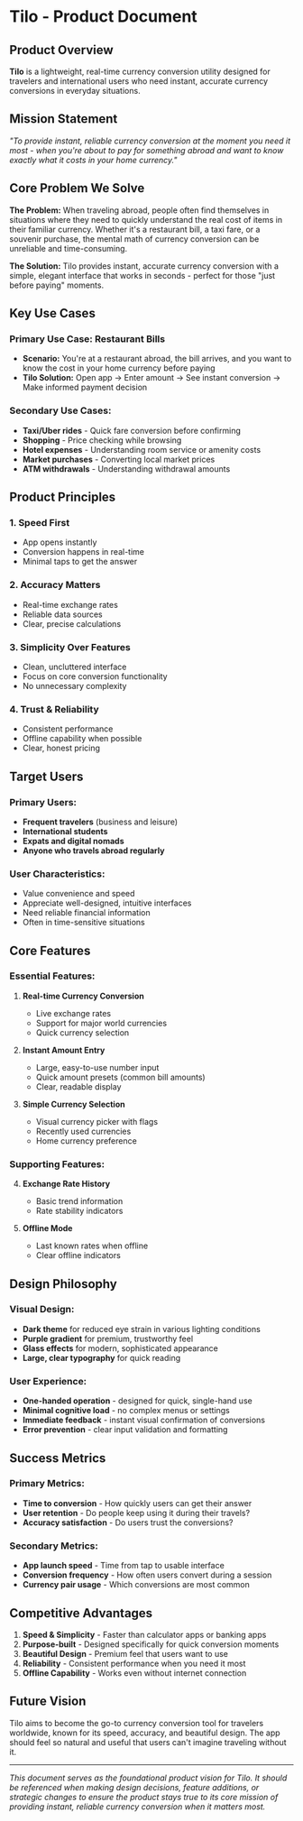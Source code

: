 # Tilo - Product Document

## Product Overview

**Tilo** is a lightweight, real-time currency conversion utility designed for travelers and international users who need instant, accurate currency conversions in everyday situations.

## Mission Statement

*"To provide instant, reliable currency conversion at the moment you need it most - when you're about to pay for something abroad and want to know exactly what it costs in your home currency."*

## Core Problem We Solve

**The Problem:** When traveling abroad, people often find themselves in situations where they need to quickly understand the real cost of items in their familiar currency. Whether it's a restaurant bill, a taxi fare, or a souvenir purchase, the mental math of currency conversion can be unreliable and time-consuming.

**The Solution:** Tilo provides instant, accurate currency conversion with a simple, elegant interface that works in seconds - perfect for those "just before paying" moments.

## Key Use Cases

### Primary Use Case: Restaurant Bills
- **Scenario:** You're at a restaurant abroad, the bill arrives, and you want to know the cost in your home currency before paying
- **Tilo Solution:** Open app → Enter amount → See instant conversion → Make informed payment decision

### Secondary Use Cases:
- **Taxi/Uber rides** - Quick fare conversion before confirming
- **Shopping** - Price checking while browsing
- **Hotel expenses** - Understanding room service or amenity costs
- **Market purchases** - Converting local market prices
- **ATM withdrawals** - Understanding withdrawal amounts

## Product Principles

### 1. **Speed First**
- App opens instantly
- Conversion happens in real-time
- Minimal taps to get the answer

### 2. **Accuracy Matters**
- Real-time exchange rates
- Reliable data sources
- Clear, precise calculations

### 3. **Simplicity Over Features**
- Clean, uncluttered interface
- Focus on core conversion functionality
- No unnecessary complexity

### 4. **Trust & Reliability**
- Consistent performance
- Offline capability when possible
- Clear, honest pricing

## Target Users

### Primary Users:
- **Frequent travelers** (business and leisure)
- **International students**
- **Expats and digital nomads**
- **Anyone who travels abroad regularly**

### User Characteristics:
- Value convenience and speed
- Appreciate well-designed, intuitive interfaces
- Need reliable financial information
- Often in time-sensitive situations

## Core Features

### Essential Features:
1. **Real-time Currency Conversion**
   - Live exchange rates
   - Support for major world currencies
   - Quick currency selection

2. **Instant Amount Entry**
   - Large, easy-to-use number input
   - Quick amount presets (common bill amounts)
   - Clear, readable display

3. **Simple Currency Selection**
   - Visual currency picker with flags
   - Recently used currencies
   - Home currency preference

### Supporting Features:
4. **Exchange Rate History**
   - Basic trend information
   - Rate stability indicators

5. **Offline Mode**
   - Last known rates when offline
   - Clear offline indicators

## Design Philosophy

### Visual Design:
- **Dark theme** for reduced eye strain in various lighting conditions
- **Purple gradient** for premium, trustworthy feel
- **Glass effects** for modern, sophisticated appearance
- **Large, clear typography** for quick reading

### User Experience:
- **One-handed operation** - designed for quick, single-hand use
- **Minimal cognitive load** - no complex menus or settings
- **Immediate feedback** - instant visual confirmation of conversions
- **Error prevention** - clear input validation and formatting

## Success Metrics

### Primary Metrics:
- **Time to conversion** - How quickly users can get their answer
- **User retention** - Do people keep using it during their travels?
- **Accuracy satisfaction** - Do users trust the conversions?

### Secondary Metrics:
- **App launch speed** - Time from tap to usable interface
- **Conversion frequency** - How often users convert during a session
- **Currency pair usage** - Which conversions are most common

## Competitive Advantages

1. **Speed & Simplicity** - Faster than calculator apps or banking apps
2. **Purpose-built** - Designed specifically for quick conversion moments
3. **Beautiful Design** - Premium feel that users want to use
4. **Reliability** - Consistent performance when you need it most
5. **Offline Capability** - Works even without internet connection

## Future Vision

Tilo aims to become the go-to currency conversion tool for travelers worldwide, known for its speed, accuracy, and beautiful design. The app should feel so natural and useful that users can't imagine traveling without it.

---

*This document serves as the foundational product vision for Tilo. It should be referenced when making design decisions, feature additions, or strategic changes to ensure the product stays true to its core mission of providing instant, reliable currency conversion when it matters most.*
